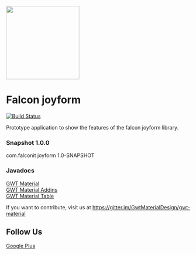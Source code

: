 <img src="https://falconbreeze.com/wp-content/uploads/2019/05/falconBREEZE_icon.png" width="200px" height="200px"/>

# Falcon joyform
 
[![Build Status](https://travis-ci.org/GwtMaterialDesign/gwt-material-demo.svg?branch=master)](https://travis-ci.org/GwtMaterialDesign/gwt-material-demo)

Prototype application to show the features of the falcon joyform library.

### Snapshot 1.0.0
<dependency>
    <groupId>com.falconit</groupId>
    <artifactId>joyform</artifactId>
    <version>1.0-SNAPSHOT</version>
</dependency>



### Javadocs
[GWT Material](http://gwtmaterialdesign.github.io/gwt-material-demo/apidocs/) <br/>
[GWT Material Addins](http://gwtmaterialdesign.github.io/gwt-material-demo/apidocs-addins/)</br>
[GWT Material Table](http://gwtmaterialdesign.github.io/gwt-material-demo/apidocs-table/)

If you want to contribute, visit us at https://gitter.im/GwtMaterialDesign/gwt-material

## Follow Us
<a href="https://plus.google.com/u/0/communities/108005250093449814286"> Google Plus</a>
